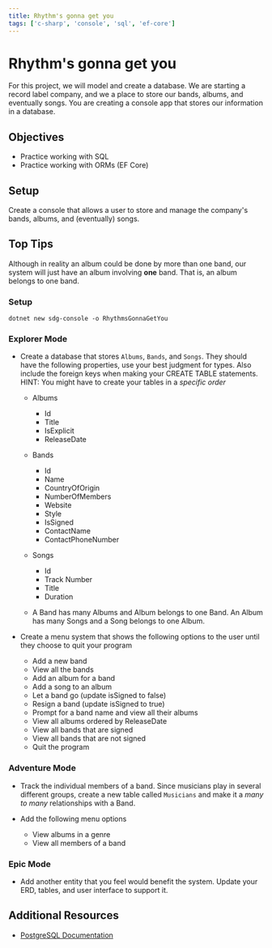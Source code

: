 ```yaml
---
title: Rhythm's gonna get you
tags: ['c-sharp', 'console', 'sql', 'ef-core']
---
```


# Rhythm's gonna get you

For this project, we will model and create a database. We are starting a record label company, and we a place to store our bands, albums, and eventually songs. You are creating a console app that stores our information in a database.

## Objectives

- Practice working with SQL
- Practice working with ORMs (EF Core)

## Setup

Create a console that allows a user to store and manage the company's bands, albums, and (eventually) songs.

## Top Tips

Although in reality an album could be done by more than one band, our system will just have an album involving **one** band. That is, an album belongs to one band.

### Setup

```shell
dotnet new sdg-console -o RhythmsGonnaGetYou
```

### Explorer Mode

- Create a database that stores `Albums`, `Bands`, and `Songs`. They should have the following properties, use your best judgment for types. Also include the foreign keys when making your CREATE TABLE statements. HINT: You might have to create your tables in a _specific order_

  - Albums

    - Id
    - Title
    - IsExplicit
    - ReleaseDate

  - Bands

    - Id
    - Name
    - CountryOfOrigin
    - NumberOfMembers
    - Website
    - Style
    - IsSigned
    - ContactName
    - ContactPhoneNumber

  - Songs

    - Id
    - Track Number
    - Title
    - Duration

  - A Band has many Albums and Album belongs to one Band. An Album has many Songs and a Song belongs to one Album.

- Create a menu system that shows the following options to the user until they choose to quit your program

  - Add a new band
  - View all the bands
  - Add an album for a band
  - Add a song to an album
  - Let a band go (update isSigned to false)
  - Resign a band (update isSigned to true)
  - Prompt for a band name and view all their albums
  - View all albums ordered by ReleaseDate
  - View all bands that are signed
  - View all bands that are not signed
  - Quit the program

### Adventure Mode

- Track the individual members of a band. Since musicians play in several different groups, create a new table called `Musicians` and make it a _many to many_ relationships with a Band.

- Add the following menu options
  - View albums in a genre
  - View all members of a band

### Epic Mode

- Add another entity that you feel would benefit the system. Update your ERD, tables, and user interface to support it.

## Additional Resources

- [PostgreSQL Documentation](https://www.postgresql.org/docs/)
